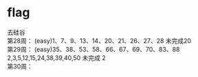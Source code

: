 # flag
去硅谷<br>
第28周： (easy)1、7、9、13、14、20、21、26、27、28  未完成20 <br>
第29周： (easy)35、38、53、58、66、67、69、70、83、88  <br>
        2,3,5,12,15,24,38,39,40,50  未完成 2  <br>
第30周： 
